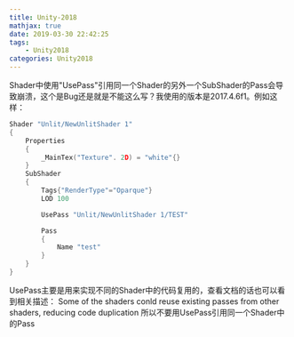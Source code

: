 ```yaml
---
title: Unity-2018
mathjax: true
date: 2019-03-30 22:42:25
tags:
	- Unity2018
categories: Unity2018
---
```

Shader中使用"UsePass"引用同一个Shader的另外一个SubShader的Pass会导致崩溃，这个是Bug还是就是不能这么写？我使用的版本是2017.4.6f1。例如这样：
```C
Shader "Unlit/NewUnlitShader 1"
{
	Properties
	{
		_MainTex("Texture". 2D) = "white"{}
	}
	SubShader
	{
		Tags{"RenderType"="Oparque"}
		LOD 100

		UsePass "Unlit/NewUnlitShader 1/TEST"

		Pass
		{
			Name "test"
		}
	}
}
```
UsePass主要是用来实现不同的Shader中的代码复用的，查看文档的话也可以看到相关描述：
Some of the shaders conld reuse existing passes from other shaders, reducing code duplication
所以不要用UsePass引用同一个Shader中的Pass
